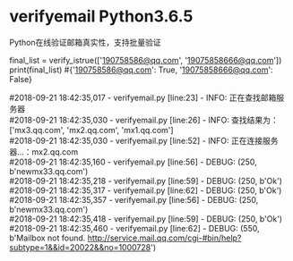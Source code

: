 # verifyemail Python3.6.5

Python在线验证邮箱真实性，支持批量验证


final_list = verify_istrue(['190758586@qq.com', '19075858666@qq.com'])  
print(final_list)  #{'190758586@qq.com': True, '19075858666@qq.com': False}  
    

#2018-09-21 18:42:35,017 - verifyemail.py [line:23] - INFO: 正在查找邮箱服务器  
#2018-09-21 18:42:35,030 - verifyemail.py [line:26] - INFO: 查找结果为：['mx3.qq.com', 'mx2.qq.com', 'mx1.qq.com']  
#2018-09-21 18:42:35,030 - verifyemail.py [line:52] - INFO: 正在连接服务器...：mx2.qq.com  
#2018-09-21 18:42:35,160 - verifyemail.py [line:56] - DEBUG: (250, b'newmx33.qq.com')  
#2018-09-21 18:42:35,218 - verifyemail.py [line:59] - DEBUG: (250, b'Ok')  
#2018-09-21 18:42:35,317 - verifyemail.py [line:62] - DEBUG: (250, b'Ok')  
#2018-09-21 18:42:35,357 - verifyemail.py [line:56] - DEBUG: (250, b'newmx33.qq.com')  
#2018-09-21 18:42:35,418 - verifyemail.py [line:59] - DEBUG: (250, b'Ok')  
#2018-09-21 18:42:35,460 - verifyemail.py [line:62] - DEBUG: (550, b'Mailbox not found. http://service.mail.qq.com/cgi-#bin/help?subtype=1&&id=20022&&no=1000728')  
